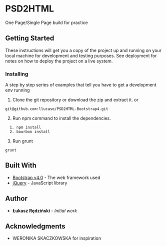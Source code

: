# PSD2HTML

One Page/Single Page build for practice

## Getting Started

These instructions will get you a copy of the project up and running on your local machine for development and testing purposes. See deployment for notes on how to deploy the project on a live system.

### Installing

A step by step series of examples that tell you have to get a development env running

1. Clone the git repository or download the zip and extract it.
   or
```
git@github.com:llucaso/PSD2HTML-Bootstrap4.git
```

2. Run npm command to install the dependencies.

```
  1. npm install
  2. bourbon install
```

3. Run grunt

```
grunt
```

## Built With

* [Bootstrap v4.0](https://getbootstrap.com/docs/4.0/getting-started/introduction/) - The web framework used
* [jQuery](http://jquery.com/) - JavaScript library

## Author

* **Łukasz Rędziński** - *Initial work*

## Acknowledgments

* WERONIKA SKACZKOWSKA for inspiration


